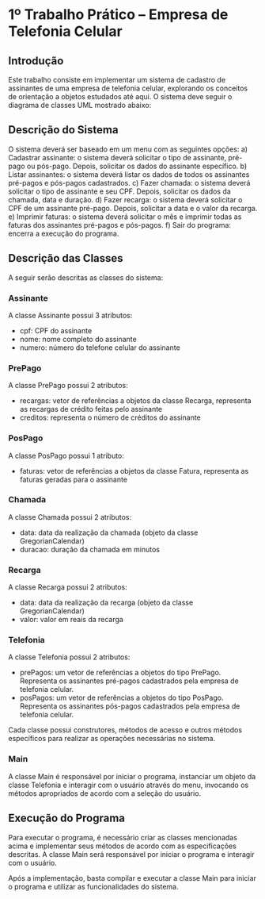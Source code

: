 # 1º Trabalho Prático – Empresa de Telefonia Celular

## Introdução
Este trabalho consiste em implementar um sistema de cadastro de assinantes de uma empresa de telefonia celular, explorando os conceitos de orientação a objetos estudados até aqui. O sistema deve seguir o diagrama de classes UML mostrado abaixo:

## Descrição do Sistema
O sistema deverá ser baseado em um menu com as seguintes opções:
a) Cadastrar assinante: o sistema deverá solicitar o tipo de assinante, pré-pago ou pós-pago. Depois, solicitar os dados do assinante específico.
b) Listar assinantes: o sistema deverá listar os dados de todos os assinantes pré-pagos e pós-pagos cadastrados.
c) Fazer chamada: o sistema deverá solicitar o tipo de assinante e seu CPF. Depois, solicitar os dados da chamada, data e duração.
d) Fazer recarga: o sistema deverá solicitar o CPF de um assinante pré-pago. Depois, solicitar a data e o valor da recarga.
e) Imprimir faturas: o sistema deverá solicitar o mês e imprimir todas as faturas dos assinantes pré-pagos e pós-pagos.
f) Sair do programa: encerra a execução do programa.

## Descrição das Classes
A seguir serão descritas as classes do sistema:

### Assinante
A classe Assinante possui 3 atributos:
- cpf: CPF do assinante
- nome: nome completo do assinante
- numero: número do telefone celular do assinante

### PrePago
A classe PrePago possui 2 atributos:
- recargas: vetor de referências a objetos da classe Recarga, representa as recargas de crédito feitas pelo assinante
- creditos: representa o número de créditos do assinante

### PosPago
A classe PosPago possui 1 atributo:
- faturas: vetor de referências a objetos da classe Fatura, representa as faturas geradas para o assinante

### Chamada
A classe Chamada possui 2 atributos:
- data: data da realização da chamada (objeto da classe GregorianCalendar)
- duracao: duração da chamada em minutos

### Recarga
A classe Recarga possui 2 atributos:
- data: data da realização da recarga (objeto da classe GregorianCalendar)
- valor: valor em reais da recarga

### Telefonia
A classe Telefonia possui 2 atributos:
- prePagos: um vetor de referências a objetos do tipo PrePago. Representa os assinantes pré-pagos cadastrados pela empresa de telefonia celular.
- posPagos: um vetor de referências a objetos do tipo PosPago. Representa os assinantes pós-pagos cadastrados pela empresa de telefonia celular.

Cada classe possui construtores, métodos de acesso e outros métodos específicos para realizar as operações necessárias no sistema.

### Main
A classe Main é responsável por iniciar o programa, instanciar um objeto da classe Telefonia e interagir com o usuário através do menu, invocando os métodos apropriados de acordo com a seleção do usuário.

## Execução do Programa
Para executar o programa, é necessário criar as classes mencionadas acima e implementar seus métodos de acordo com as especificações descritas. A classe Main será responsável por iniciar o programa e interagir com o usuário.

Após a implementação, basta compilar e executar a classe Main para iniciar o programa e utilizar as funcionalidades do sistema.

